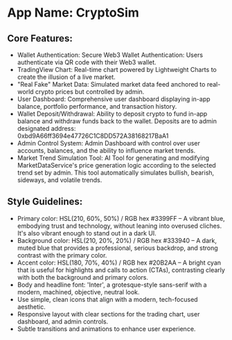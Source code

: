 # **App Name**: CryptoSim

## Core Features:

- Wallet Authentication: Secure Web3 Wallet Authentication: Users authenticate via QR code with their Web3 wallet.
- TradingView Chart: Real-time chart powered by Lightweight Charts to create the illusion of a live market.
- "Real Fake" Market Data: Simulated market data feed anchored to real-world crypto prices but controlled by admin.
- User Dashboard: Comprehensive user dashboard displaying in-app balance, portfolio performance, and transaction history.
- Wallet Deposit/Withdrawal: Ability to deposit crypto to fund in-app balance and withdraw funds back to the wallet. Deposits are to admin designated address: 0xbd9A66ff3694e47726C1C8DD572A38168217BaA1
- Admin Control System: Admin Dashboard with control over user accounts, balances, and the ability to influence market trends.
- Market Trend Simulation Tool: AI Tool for generating and modifying MarketDataService's price generation logic according to the selected trend set by admin. This tool automatically simulates bullish, bearish, sideways, and volatile trends.

## Style Guidelines:

- Primary color: HSL(210, 60%, 50%) / RGB hex #3399FF – A vibrant blue, embodying trust and technology, without leaning into overused cliches. It's also vibrant enough to stand out in a dark UI.
- Background color: HSL(210, 20%, 20%) / RGB hex #333940 – A dark, muted blue that provides a professional, serious backdrop, and strong contrast with the primary color.
- Accent color: HSL(180, 70%, 40%) / RGB hex #20B2AA – A bright cyan that is useful for highlights and calls to action (CTAs), contrasting clearly with both the background and primary colors.
- Body and headline font: 'Inter', a grotesque-style sans-serif with a modern, machined, objective, neutral look.
- Use simple, clean icons that align with a modern, tech-focused aesthetic.
- Responsive layout with clear sections for the trading chart, user dashboard, and admin controls.
- Subtle transitions and animations to enhance user experience.